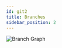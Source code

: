 ```yaml
---
id: git2
title: Branches
sidebar_position: 2
---
```


![Branch Graph](./../../static/img/branch-graph.svg)